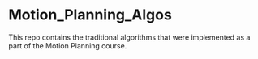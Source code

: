# Motion_Planning_Algos
This repo contains the traditional algorithms that were implemented as a part of the Motion Planning course.
